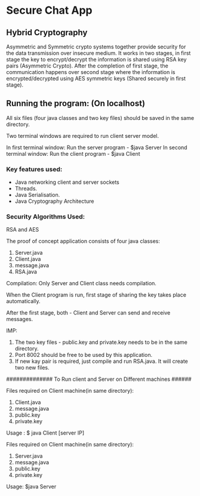 # Secure Chat App

## Hybrid Cryptography
Asymmetric and Symmetric crypto systems together provide security for the data transmission over insecure medium. It works in two stages, in first stage the key to encrypt/decrypt the information is shared using RSA key pairs (Asymmetric Crypto). After the completion of first stage, the communication happens over second stage where the information is encrypted/decrypted using AES symmetric keys (Shared securely in first stage).

## Running the program: (On localhost)

All six files (four java classes and two key files) should be saved in the same directory.

Two terminal windows are required to run client server model.

In first terminal window:  Run the server program - $java Server
In second terminal window: Run the client program - $java Client

### Key features used:

- Java networking client and server sockets
- Threads.
- Java Serialisation.
- Java Cryptography Architecture

### Security Algorithms Used:
RSA and AES

The proof of concept application consists of four java classes:

1. Server.java
2. Client.java
3. message.java
4. RSA.java

Compilation: Only Server and Client class needs compilation.

When the Client program is run, first stage of sharing the key takes place automatically.

After the first stage, both - Client and Server can send and receive messages.


IMP: 

1. The two key files - public.key and private.key needs to be in the same directory.
2. Port 8002 should be free to be used by this application.
3. If new kay pair is required, just compile and run RSA.java. It will create two new files.


############## To Run client and Server on Different machines ######

Files required on Client machine(in same directory):
1. Client.java
2. message.java
3. public.key
4. private.key

Usage : $ java Client [server IP]


Files required on Client machine(in same directory):
1. Server.java
2. message.java
3. public.key
4. private.key

Usage: $java Server

